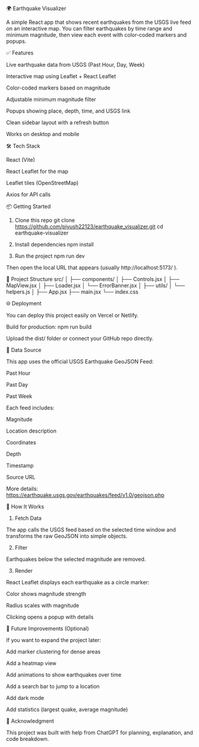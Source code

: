 🌍 Earthquake Visualizer

A simple React app that shows recent earthquakes from the USGS live feed on an interactive map.
You can filter earthquakes by time range and minimum magnitude, then view each event with color-coded markers and popups.

✅ Features

Live earthquake data from USGS (Past Hour, Day, Week)

Interactive map using Leaflet + React Leaflet

Color-coded markers based on magnitude

Adjustable minimum magnitude filter

Popups showing place, depth, time, and USGS link

Clean sidebar layout with a refresh button

Works on desktop and mobile

🛠️ Tech Stack

React (Vite)

React Leaflet for the map

Leaflet tiles (OpenStreetMap)

Axios for API calls

📦 Getting Started
1. Clone this repo
git clone https://github.com/piyush22123/earthquake_visualizer.git
cd earthquake-visualizer

2. Install dependencies
npm install

3. Run the project
npm run dev


Then open the local URL that appears (usually http://localhost:5173/
).

🧩 Project Structure
src/
│
├── components/
│   ├── Controls.jsx
│   ├── MapView.jsx
│   ├── Loader.jsx
│   └── ErrorBanner.jsx
│
├── utils/
│   └── helpers.js
│
├── App.jsx
├── main.jsx
└── index.css

🌐 Deployment

You can deploy this project easily on Vercel or Netlify.

Build for production:
npm run build


Upload the dist/ folder or connect your GitHub repo directly.

📡 Data Source

This app uses the official USGS Earthquake GeoJSON Feed:

Past Hour

Past Day

Past Week

Each feed includes:

Magnitude

Location description

Coordinates

Depth

Timestamp

Source URL

More details: https://earthquake.usgs.gov/earthquakes/feed/v1.0/geojson.php

📘 How It Works
1. Fetch Data

The app calls the USGS feed based on the selected time window and transforms the raw GeoJSON into simple objects.

2. Filter

Earthquakes below the selected magnitude are removed.

3. Render

React Leaflet displays each earthquake as a circle marker:

Color shows magnitude strength

Radius scales with magnitude

Clicking opens a popup with details

🧪 Future Improvements (Optional)

If you want to expand the project later:

Add marker clustering for dense areas

Add a heatmap view

Add animations to show earthquakes over time

Add a search bar to jump to a location

Add dark mode

Add statistics (largest quake, average magnitude)

🤝 Acknowledgment

This project was built with help from ChatGPT for planning, explanation, and code breakdown.
